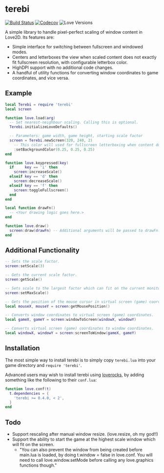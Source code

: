 terebi
======

[![Build Status](https://travis-ci.org/oniietzschan/terebi.svg?branch=master)](https://travis-ci.org/oniietzschan/terebi)
[![Codecov](https://codecov.io/gh/oniietzschan/terebi/branch/master/graph/badge.svg)](https://codecov.io/gh/oniietzschan/terebi)
![Love Versions](https://img.shields.io/badge/Love2d-11%2C%200.10-blue.svg)

A simple library to handle pixel-perfect scaling of window content in Love2D. Its features are:

* Simple interface for switching between fullscreen and windowed modes.
* Centers and letterboxes the view when scaled content does not exactly fit fullscreen resolution, with configurable letterbox color.
* HighDPI support with no additional code changes.
* A handful of utility functions for converting window coordinates to game coordinates, and vice versa.

Example
-------

```lua
local Terebi = require 'terebi'
local screen

function love.load(arg)
  -- Set nearest-neighbour scaling. Calling this is optional.
  Terebi.initializeLoveDefaults()

  -- Parameters: game width, game height, starting scale factor
  screen = Terebi.newScreen(320, 240, 2)
    -- This color will used for fullscreen letterboxing when content doesn't fit exactly. (Optional)
    :setBackgroundColor(0.25, 0.25, 0.25)
end

function love.keypressed(key)
  if     key == 'i' then
    screen:increaseScale()
  elseif key == 'd' then
    screen:decreaseScale()
  elseif key == 'f' then
    screen:toggleFullscreen()
  end
end

local function drawFn()
  -- <Your drawing logic goes here.>
end

function love.draw()
  screen:draw(drawFn) -- Additional arguments will be passed to drawFn.
end
```

Additional Functionality
------------------------

```lua
-- Sets the scale factor.
screen:setScale(3)

-- Gets the current scale factor.
screen:getScale()

-- Sets scale to the largest factor which can fit on the current monitor.
screen:setMaxScale()

-- Gets the position of the mouse cursor in virtual screen (game) coordinates.
local mouseX, mouseY = screen:getMousePosition()

-- Converts window coordinates to virtual screen (game) coordinates.
local gameX, gameY = screen:windowToScreen(windowX, windowY)

-- Converts virtual screen (game) coordinates to window coordinates.
local windowX, windowY = screen:screenToWindow(gameX, gameY)
```

Installation
------------

The most simple way to install terebi is to simply copy `terebi.lua` into your game directory and `require 'terebi'`.

Advanced users may wish to install terebi using [loverocks](https://github.com/Alloyed/loverocks), by adding something like the following to their `conf.lua`:

```lua
function love.conf(t)
  t.dependencies = {
    'terebi >= 0.4.0, < 2',
  }
end
```

Todo
----

* Support rescaling after manual window resize. (love.resize, oh my god!!)
* Support the ability to start the game at the highest scale window which will fit on the screen.
  * "You can also prevent the window from being created before main.lua is loaded, by doing t.window = false in love.conf. You will need to call love.window.setMode before calling any love.graphics functions though."
